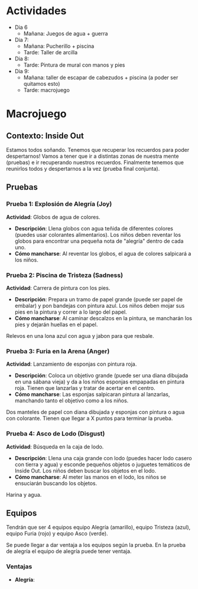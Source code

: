 # Actividades
- Dia 6
	- Mañana: Juegos de agua + guerra
- Dia 7: 
	- Mañana: Pucherillo + piscina
	- Tarde: Taller de arcilla
- Dia 8:
	- Tarde: Pintura de mural con manos y pies
- Dia 9: 
	- Mañana: taller de escapar de cabezudos + piscina (a poder ser quitamos esto)
	- Tarde: macrojuego

# Macrojuego

## Contexto: Inside Out

Estamos todos soñando. Tenemos que recuperar los recuerdos para poder despertarnos! Vamos a tener que ir a distintas zonas de nuestra mente (pruebas) e ir recuperando nuestros recuerdos. Finalmente tenemos que reunirlos todos y despertarnos a la vez (prueba final conjunta).

## Pruebas

### Prueba 1: Explosión de Alegría (Joy)

**Actividad**: Globos de agua de colores.

- **Descripción**: Llena globos con agua teñida de diferentes colores (puedes usar colorantes alimentarios). Los niños deben reventar los globos para encontrar una pequeña nota de "alegría" dentro de cada uno.
- **Cómo mancharse**: Al reventar los globos, el agua de colores salpicará a los niños.

### Prueba 2: Piscina de Tristeza (Sadness)

**Actividad**: Carrera de pintura con los pies.

- **Descripción**: Prepara un tramo de papel grande (puede ser papel de embalar) y pon bandejas con pintura azul. Los niños deben mojar sus pies en la pintura y correr a lo largo del papel.
- **Cómo mancharse**: Al caminar descalzos en la pintura, se mancharán los pies y dejarán huellas en el papel.

Relevos en una lona azul con agua y jabon para que resbale. 
### Prueba 3: Furia en la Arena (Anger)

**Actividad**: Lanzamiento de esponjas con pintura roja.

- **Descripción**: Coloca un objetivo grande (puede ser una diana dibujada en una sábana vieja) y da a los niños esponjas empapadas en pintura roja. Tienen que lanzarlas y tratar de acertar en el centro.
- **Cómo mancharse**: Las esponjas salpicaran pintura al lanzarlas, manchando tanto el objetivo como a los niños.

Dos manteles de papel con diana dibujada y esponjas con pintura o agua con colorante. Tienen que llegar a X puntos para terminar la prueba.
### Prueba 4: Asco de Lodo (Disgust)

**Actividad**: Búsqueda en la caja de lodo.

- **Descripción**: Llena una caja grande con lodo (puedes hacer lodo casero con tierra y agua) y esconde pequeños objetos o juguetes temáticos de Inside Out. Los niños deben buscar los objetos en el lodo.
- **Cómo mancharse**: Al meter las manos en el lodo, los niños se ensuciarán buscando los objetos.

Harina y agua.
## Equipos

Tendrán que ser 4 equipos equipo Alegría (amarillo), equipo Tristeza (azul), equipo Furia (rojo) y equipo Asco (verde).

Se puede llegar a dar ventaja a los equipos según la prueba. En la prueba de alegría el equipo de alegría puede tener ventaja.

### Ventajas

- **Alegría**: 
